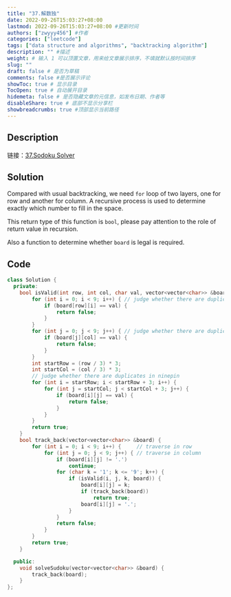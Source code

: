 ```yaml
---
title: "37.解数独"
date: 2022-09-26T15:03:27+08:00
lastmod: 2022-09-26T15:03:27+08:00 #更新时间
authors: ["zwyyy456"] #作者
categories: ["leetcode"]
tags: ["data structure and algorithms", "backtracking algorithm"]
description: "" #描述
weight: # 输入 1 可以顶置文章，用来给文章展示排序，不填就默认按时间排序
slug: ""
draft: false # 是否为草稿
comments: false #是否展示评论
showToc: true # 显示目录
TocOpen: true # 自动展开目录
hidemeta: false # 是否隐藏文章的元信息，如发布日期、作者等
disableShare: true # 底部不显示分享栏
showbreadcrumbs: true #顶部显示当前路径
---
```


## Description
链接：[37.Sodoku Solver](https://leetcode.com/problems/sudoku-solver/)

## Solution
Compared with usual backtracking, we need `for` loop of two layers, one for row and another for column. A recursive process is used to determine exactly which number to fill in the space.

This return type of this function is `bool`, please pay attention to the role of return value in recursion.

Also a function to determine whether `board` is legal is required.

## Code
```cpp
class Solution {
  private:
    bool isValid(int row, int col, char val, vector<vector<char>> &board) {
        for (int i = 0; i < 9; i++) { // judge whether there are duplicates in a row
            if (board[row][i] == val) {
                return false;
            }
        }
        for (int j = 0; j < 9; j++) { // judge whether there are duplicates in a column
            if (board[j][col] == val) {
                return false;
            }
        }
        int startRow = (row / 3) * 3;
        int startCol = (col / 3) * 3;
        // judge whether there are duplicates in ninepin
        for (int i = startRow; i < startRow + 3; i++) { 
            for (int j = startCol; j < startCol + 3; j++) {
                if (board[i][j] == val) {
                    return false;
                }
            }
        }
        return true;
    }
    bool track_back(vector<vector<char>> &board) {
        for (int i = 0; i < 9; i++) {     // traverse in row
            for (int j = 0; j < 9; j++) { // traverse in column
                if (board[i][j] != '.')
                    continue;
                for (char k = '1'; k <= '9'; k++) {
                    if (isValid(i, j, k, board)) {
                        board[i][j] = k;
                        if (track_back(board))
                            return true;
                        board[i][j] = '.';
                    }
                }
                return false;
            }
        }
        return true;
    }

  public:
    void solveSudoku(vector<vector<char>> &board) {
        track_back(board);
    }
};
```
